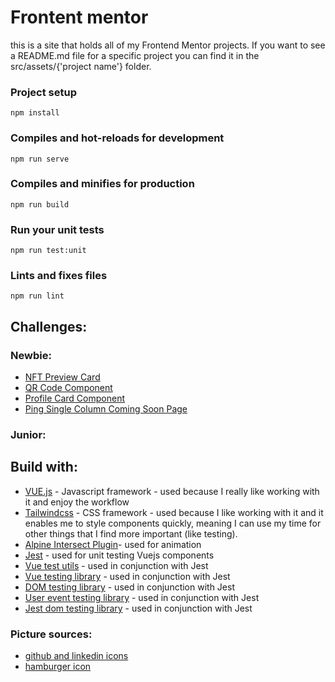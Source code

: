 # Frontent mentor

this is a site that holds all of my Frontend Mentor projects. If you want to see a README.md file for a specific project you can find it in the src/assets/{'project name'} folder.

### Project setup

```
npm install
```

### Compiles and hot-reloads for development

```
npm run serve
```

### Compiles and minifies for production

```
npm run build
```

### Run your unit tests

```
npm run test:unit
```

### Lints and fixes files

```
npm run lint
```

## Challenges:

### Newbie:

- [NFT Preview Card](https://frontendmentor-steel.vercel.app/nft-preview-card)
- [QR Code Component](https://frontendmentor-steel.vercel.app/qr-code-component)
- [Profile Card Component](https://frontendmentor-steel.vercel.app/profile-card-component)
- [Ping Single Column Coming Soon Page](https://frontendmentor-steel.vercel.app/ping-comming-soon)

### Junior:

## Build with:

- [VUE.js](https://cli.vuejs.org/) - Javascript framework - used because I really like working with it and enjoy the workflow
- [Tailwindcss](https://tailwindcss.com/) - CSS framework - used because I like working with it and it enables me to style components quickly, meaning I can use my time for other things that I find more important (like testing).
- [Alpine Intersect Plugin](https://alpinejs.dev/plugins/intersect)- used for animation
- [Jest](https://jestjs.io/) - used for unit testing Vuejs components
- [Vue test utils](https://test-utils.vuejs.org/installation/) - used in conjunction with Jest
- [Vue testing library](https://testing-library.com/docs/vue-testing-library/intro) - used in conjunction with Jest
- [DOM testing library](https://testing-library.com/docs/dom-testing-library/install) - used in conjunction with Jest
- [User event testing library](https://testing-library.com/docs/user-event/install) - used in conjunction with Jest
- [Jest dom testing library](https://testing-library.com/docs/ecosystem-jest-dom) - used in conjunction with Jest

### Picture sources:

- [github and linkedin icons](https://www.flaticon.com/authors/roundicons-premium)
- [hamburger icon](https://www.flaticon.com/authors/freepik)
